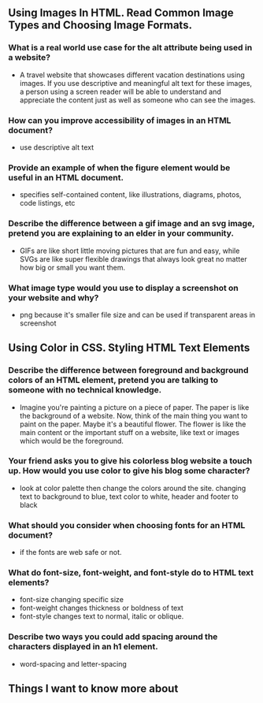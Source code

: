 ## Using Images In HTML. Read Common Image Types and Choosing Image Formats.
### What is a real world use case for the alt attribute being used in a website?
- A travel website that showcases different vacation destinations using images. If you use descriptive and meaningful alt text for these images, a person using a screen reader will be able to understand and appreciate the content just as well as someone who can see the images.

### How can you improve accessibility of images in an HTML document?
- use descriptive alt text

### Provide an example of when the figure element would be useful in an HTML document.
- specifies self-contained content, like illustrations, diagrams, photos, code listings, etc

### Describe the difference between a gif image and an svg image, pretend you are explaining to an elder in your community.
- GIFs are like short little moving pictures that are fun and easy, while SVGs are like super flexible drawings that always look great no matter how big or small you want them.

### What image type would you use to display a screenshot on your website and why? 
- png because it's smaller file size and can be used if transparent areas in screenshot

## Using Color in CSS. Styling HTML Text Elements
### Describe the difference between foreground and background colors of an HTML element, pretend you are talking to someone with no technical knowledge.
- Imagine you're painting a picture on a piece of paper. The paper is like the background of a website. Now, think of the main thing you want to paint on the paper. Maybe it's a beautiful flower. The flower is like the main content or the important stuff on a website, like text or images which would be the foreground.

### Your friend asks you to give his colorless blog website a touch up. How would you use color to give his blog some character?
- look at color palette then change the colors around the site. changing text to background to blue, text color to white, header and footer to black

### What should you consider when choosing fonts for an HTML document?
- if the fonts are web safe or not.

### What do font-size, font-weight, and font-style do to HTML text elements?
- font-size changing specific size
- font-weight changes thickness or boldness of text
- font-style changes text to normal, italic or oblique.

### Describe two ways you could add spacing around the characters displayed in an h1 element.
- word-spacing and letter-spacing

## Things I want to know more about